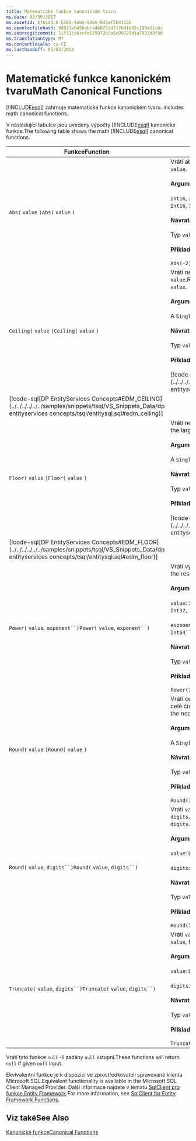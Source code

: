 ```yaml
---
title: Matematické funkce kanonickém tvaru
ms.date: 03/30/2017
ms.assetid: 6f6cddc6-b561-4ebe-84b6-841ef5b4113b
ms.openlocfilehash: 9d823eb45babca4b8f5dd717b4fb92c1984d1c8c
ms.sourcegitcommit: 11f11ca6cefe555972b3a5c99729d1a7523d8f50
ms.translationtype: MT
ms.contentlocale: cs-CZ
ms.lasthandoff: 05/03/2018
---
```

# <a name="math-canonical-functions"></a><span data-ttu-id="9b5ba-102">Matematické funkce kanonickém tvaru</span><span class="sxs-lookup"><span data-stu-id="9b5ba-102">Math Canonical Functions</span></span>
[!INCLUDE[esql](../../../../../../includes/esql-md.md)]<span data-ttu-id="9b5ba-103"> zahrnuje matematické funkce kanonickém tvaru.</span><span class="sxs-lookup"><span data-stu-id="9b5ba-103"> includes math canonical functions.</span></span>  
  
 <span data-ttu-id="9b5ba-104">V následující tabulce jsou uvedeny výpočty [!INCLUDE[esql](../../../../../../includes/esql-md.md)] kanonické funkce.</span><span class="sxs-lookup"><span data-stu-id="9b5ba-104">The following table shows the math [!INCLUDE[esql](../../../../../../includes/esql-md.md)] canonical functions.</span></span>  
  
|<span data-ttu-id="9b5ba-105">Funkce</span><span class="sxs-lookup"><span data-stu-id="9b5ba-105">Function</span></span>|<span data-ttu-id="9b5ba-106">Popis</span><span class="sxs-lookup"><span data-stu-id="9b5ba-106">Description</span></span>|  
|--------------|-----------------|  
|<span data-ttu-id="9b5ba-107">`Abs(` `value` `)`</span><span class="sxs-lookup"><span data-stu-id="9b5ba-107">`Abs(` `value` `)`</span></span>|<span data-ttu-id="9b5ba-108">Vrátí absolutní hodnotu `value`.</span><span class="sxs-lookup"><span data-stu-id="9b5ba-108">Returns the absolute value of `value`.</span></span><br /><br /> <span data-ttu-id="9b5ba-109">**Argumenty**</span><span class="sxs-lookup"><span data-stu-id="9b5ba-109">**Arguments**</span></span><br /><br /> <span data-ttu-id="9b5ba-110">`Int16`, `Int32`, `Int64`, `Byte`, `Single`, `Double`, A `Decimal`.</span><span class="sxs-lookup"><span data-stu-id="9b5ba-110">An `Int16`, `Int32`, `Int64`, `Byte`, `Single`, `Double`, and `Decimal`.</span></span><br /><br /> <span data-ttu-id="9b5ba-111">**Návratová hodnota**</span><span class="sxs-lookup"><span data-stu-id="9b5ba-111">**Return Value**</span></span><br /><br /> <span data-ttu-id="9b5ba-112">Typ `value`.</span><span class="sxs-lookup"><span data-stu-id="9b5ba-112">The type of `value`.</span></span><br /><br /> <span data-ttu-id="9b5ba-113">**Příklad**</span><span class="sxs-lookup"><span data-stu-id="9b5ba-113">**Example**</span></span><br /><br /> `Abs(-2)`|  
|<span data-ttu-id="9b5ba-114">`Ceiling(` `value` `)`</span><span class="sxs-lookup"><span data-stu-id="9b5ba-114">`Ceiling(` `value` `)`</span></span>|<span data-ttu-id="9b5ba-115">Vrátí nejmenší celé číslo, která není menší než `value`.</span><span class="sxs-lookup"><span data-stu-id="9b5ba-115">Returns the smallest integer that is not less than `value`.</span></span><br /><br /> <span data-ttu-id="9b5ba-116">**Argumenty**</span><span class="sxs-lookup"><span data-stu-id="9b5ba-116">**Arguments**</span></span><br /><br /> <span data-ttu-id="9b5ba-117">A `Single`, `Double`, a `Decimal`.</span><span class="sxs-lookup"><span data-stu-id="9b5ba-117">A `Single`, `Double`, and `Decimal`.</span></span><br /><br /> <span data-ttu-id="9b5ba-118">**Návratová hodnota**</span><span class="sxs-lookup"><span data-stu-id="9b5ba-118">**Return Value**</span></span><br /><br /> <span data-ttu-id="9b5ba-119">Typ `value`.</span><span class="sxs-lookup"><span data-stu-id="9b5ba-119">The type of `value`.</span></span><br /><br /> <span data-ttu-id="9b5ba-120">**Příklad**</span><span class="sxs-lookup"><span data-stu-id="9b5ba-120">**Example**</span></span><br /><br /> [!code-csharp[DP EntityServices Concepts#EDM_CEILING](../../../../../../samples/snippets/csharp/VS_Snippets_Data/dp entityservices concepts/cs/entitysql.cs#edm_ceiling)]
 [!code-sql[DP EntityServices Concepts#EDM_CEILING](../../../../../../samples/snippets/tsql/VS_Snippets_Data/dp entityservices concepts/tsql/entitysql.sql#edm_ceiling)]|  
|<span data-ttu-id="9b5ba-121">`Floor(` `value` `)`</span><span class="sxs-lookup"><span data-stu-id="9b5ba-121">`Floor(` `value` `)`</span></span>|<span data-ttu-id="9b5ba-122">Vrátí největší celé číslo, která není větší než `value`.</span><span class="sxs-lookup"><span data-stu-id="9b5ba-122">Returns the largest integer that is not greater than `value`.</span></span><br /><br /> <span data-ttu-id="9b5ba-123">**Argumenty**</span><span class="sxs-lookup"><span data-stu-id="9b5ba-123">**Arguments**</span></span><br /><br /> <span data-ttu-id="9b5ba-124">A `Single`, `Double`, a `Decimal`.</span><span class="sxs-lookup"><span data-stu-id="9b5ba-124">A `Single`, `Double`, and `Decimal`.</span></span><br /><br /> <span data-ttu-id="9b5ba-125">**Návratová hodnota**</span><span class="sxs-lookup"><span data-stu-id="9b5ba-125">**Return Value**</span></span><br /><br /> <span data-ttu-id="9b5ba-126">Typ `value`.</span><span class="sxs-lookup"><span data-stu-id="9b5ba-126">The type of `value`.</span></span><br /><br /> <span data-ttu-id="9b5ba-127">**Příklad**</span><span class="sxs-lookup"><span data-stu-id="9b5ba-127">**Example**</span></span><br /><br /> [!code-csharp[DP EntityServices Concepts#EDM_FLOOR](../../../../../../samples/snippets/csharp/VS_Snippets_Data/dp entityservices concepts/cs/entitysql.cs#edm_floor)]
 [!code-sql[DP EntityServices Concepts#EDM_FLOOR](../../../../../../samples/snippets/tsql/VS_Snippets_Data/dp entityservices concepts/tsql/entitysql.sql#edm_floor)]|  
|<span data-ttu-id="9b5ba-128">`Power(` `value`, `exponent``)`</span><span class="sxs-lookup"><span data-stu-id="9b5ba-128">`Power(` `value`, `exponent``)`</span></span>|<span data-ttu-id="9b5ba-129">Vrátí výsledek zadaného `value` do zadané `exponent`.</span><span class="sxs-lookup"><span data-stu-id="9b5ba-129">Returns the result of the specified `value` to the specified `exponent`.</span></span><br /><br /> <span data-ttu-id="9b5ba-130">**Argumenty**</span><span class="sxs-lookup"><span data-stu-id="9b5ba-130">**Arguments**</span></span><br /><br /> <span data-ttu-id="9b5ba-131">`value`: `Int32, Int64, Double`, Nebo `Decimal`.</span><span class="sxs-lookup"><span data-stu-id="9b5ba-131">`value`: An `Int32, Int64, Double`, or `Decimal`.</span></span><br /><br /> <span data-ttu-id="9b5ba-132">`exponent`: `Int64``, Double`, Nebo `Decimal`.</span><span class="sxs-lookup"><span data-stu-id="9b5ba-132">`exponent`: An `Int64``, Double`, or `Decimal`.</span></span><br /><br /> <span data-ttu-id="9b5ba-133">**Návratová hodnota**</span><span class="sxs-lookup"><span data-stu-id="9b5ba-133">**Return Value**</span></span><br /><br /> <span data-ttu-id="9b5ba-134">Typ `value`.</span><span class="sxs-lookup"><span data-stu-id="9b5ba-134">The type of `value`.</span></span><br /><br /> <span data-ttu-id="9b5ba-135">**Příklad**</span><span class="sxs-lookup"><span data-stu-id="9b5ba-135">**Example**</span></span><br /><br /> `Power(748.58,2)`|  
|<span data-ttu-id="9b5ba-136">`Round(` `value` `)`</span><span class="sxs-lookup"><span data-stu-id="9b5ba-136">`Round(` `value` `)`</span></span>|<span data-ttu-id="9b5ba-137">Vrátí celočíselnou část `value`, zaokrouhleno na nejbližší celé číslo.</span><span class="sxs-lookup"><span data-stu-id="9b5ba-137">Returns the integer portion of `value`, rounded to the nearest integer.</span></span><br /><br /> <span data-ttu-id="9b5ba-138">**Argumenty**</span><span class="sxs-lookup"><span data-stu-id="9b5ba-138">**Arguments**</span></span><br /><br /> <span data-ttu-id="9b5ba-139">A `Single`, `Double`, a `Decimal`.</span><span class="sxs-lookup"><span data-stu-id="9b5ba-139">A `Single`, `Double`, and `Decimal`.</span></span><br /><br /> <span data-ttu-id="9b5ba-140">**Návratová hodnota**</span><span class="sxs-lookup"><span data-stu-id="9b5ba-140">**Return Value**</span></span><br /><br /> <span data-ttu-id="9b5ba-141">Typ `value`.</span><span class="sxs-lookup"><span data-stu-id="9b5ba-141">The type of `value`.</span></span><br /><br /> <span data-ttu-id="9b5ba-142">**Příklad**</span><span class="sxs-lookup"><span data-stu-id="9b5ba-142">**Example**</span></span><br /><br /> `Round(748.58)`|  
|<span data-ttu-id="9b5ba-143">`Round(` `value`, `digits``)`</span><span class="sxs-lookup"><span data-stu-id="9b5ba-143">`Round(` `value`, `digits``)`</span></span>|<span data-ttu-id="9b5ba-144">Vrátí `value`, zaokrouhleno na nejbližší zadaný `digits`.</span><span class="sxs-lookup"><span data-stu-id="9b5ba-144">Returns the `value`, rounded to the nearest specified `digits`.</span></span><br /><br /> <span data-ttu-id="9b5ba-145">**Argumenty**</span><span class="sxs-lookup"><span data-stu-id="9b5ba-145">**Arguments**</span></span><br /><br /> <span data-ttu-id="9b5ba-146">`value`: `Double` nebo `Decimal`.</span><span class="sxs-lookup"><span data-stu-id="9b5ba-146">`value`: `Double` or `Decimal`.</span></span><br /><br /> <span data-ttu-id="9b5ba-147">`digits`: `Int16` nebo `Int32`.</span><span class="sxs-lookup"><span data-stu-id="9b5ba-147">`digits`: `Int16` or `Int32`.</span></span><br /><br /> <span data-ttu-id="9b5ba-148">**Návratová hodnota**</span><span class="sxs-lookup"><span data-stu-id="9b5ba-148">**Return Value**</span></span><br /><br /> <span data-ttu-id="9b5ba-149">Typ `value`.</span><span class="sxs-lookup"><span data-stu-id="9b5ba-149">The type of `value`.</span></span><br /><br /> <span data-ttu-id="9b5ba-150">**Příklad**</span><span class="sxs-lookup"><span data-stu-id="9b5ba-150">**Example**</span></span><br /><br /> `Round(748.58,1)`|  
|<span data-ttu-id="9b5ba-151">`Truncate(` `value`, `digits``)`</span><span class="sxs-lookup"><span data-stu-id="9b5ba-151">`Truncate(` `value`, `digits``)`</span></span>|<span data-ttu-id="9b5ba-152">Vrátí `value`zkrácený k nejbližší zadaný `digits`.</span><span class="sxs-lookup"><span data-stu-id="9b5ba-152">Returns the `value`, truncated to the nearest specified `digits`.</span></span><br /><br /> <span data-ttu-id="9b5ba-153">**Argumenty**</span><span class="sxs-lookup"><span data-stu-id="9b5ba-153">**Arguments**</span></span><br /><br /> <span data-ttu-id="9b5ba-154">`value`: `Double` nebo `Decimal`.</span><span class="sxs-lookup"><span data-stu-id="9b5ba-154">`value`: `Double` or `Decimal`.</span></span><br /><br /> <span data-ttu-id="9b5ba-155">`digits`: `Int16` nebo `Int32`.</span><span class="sxs-lookup"><span data-stu-id="9b5ba-155">`digits`: `Int16` or `Int32`.</span></span><br /><br /> <span data-ttu-id="9b5ba-156">**Návratová hodnota**</span><span class="sxs-lookup"><span data-stu-id="9b5ba-156">**Return Value**</span></span><br /><br /> <span data-ttu-id="9b5ba-157">Typ `value`.</span><span class="sxs-lookup"><span data-stu-id="9b5ba-157">The type of `value`.</span></span><br /><br /> <span data-ttu-id="9b5ba-158">**Příklad**</span><span class="sxs-lookup"><span data-stu-id="9b5ba-158">**Example**</span></span><br /><br /> `Truncate(748.58,1)`|  
  
 <span data-ttu-id="9b5ba-159">Vrátí tyto funkce `null` -li zadány `null` vstupní.</span><span class="sxs-lookup"><span data-stu-id="9b5ba-159">These functions will return `null` if given `null` input.</span></span>  
  
 <span data-ttu-id="9b5ba-160">Ekvivalentní funkce je k dispozici ve zprostředkovateli spravované klienta Microsoft SQL.</span><span class="sxs-lookup"><span data-stu-id="9b5ba-160">Equivalent functionality is available in the Microsoft SQL Client Managed Provider.</span></span> <span data-ttu-id="9b5ba-161">Další informace najdete v tématu [SqlClient pro funkce Entity Framework](../../../../../../docs/framework/data/adonet/ef/sqlclient-for-ef-functions.md).</span><span class="sxs-lookup"><span data-stu-id="9b5ba-161">For more information, see [SqlClient for Entity Framework Functions](../../../../../../docs/framework/data/adonet/ef/sqlclient-for-ef-functions.md).</span></span>  
  
## <a name="see-also"></a><span data-ttu-id="9b5ba-162">Viz také</span><span class="sxs-lookup"><span data-stu-id="9b5ba-162">See Also</span></span>  
 [<span data-ttu-id="9b5ba-163">Kanonické funkce</span><span class="sxs-lookup"><span data-stu-id="9b5ba-163">Canonical Functions</span></span>](../../../../../../docs/framework/data/adonet/ef/language-reference/canonical-functions.md)
